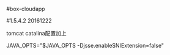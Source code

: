 #box-cloudapp

#1.5.4.2 20161222

tomcat catalina配置加上

JAVA_OPTS="$JAVA_OPTS -Djsse.enableSNIExtension=false"